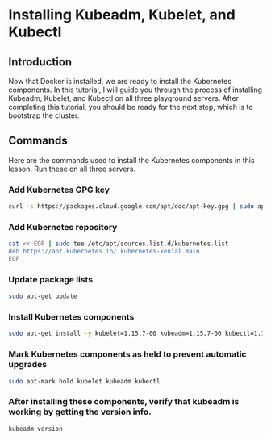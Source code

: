 # Installing Kubeadm, Kubelet, and Kubectl

## Introduction 
Now that Docker is installed, we are ready to install the Kubernetes components. In this tutorial, I will guide you through the process of installing Kubeadm, Kubelet, and Kubectl on all three playground servers. After completing this tutorial, you should be ready for the next step, which is to bootstrap the cluster.

## Commands
Here are the commands used to install the Kubernetes components in this lesson. Run these on all three servers.

### Add Kubernetes GPG key
```bash
curl -s https://packages.cloud.google.com/apt/doc/apt-key.gpg | sudo apt-key add -
```

### Add Kubernetes repository
```bash
cat << EOF | sudo tee /etc/apt/sources.list.d/kubernetes.list
deb https://apt.kubernetes.io/ kubernetes-xenial main
EOF
```

### Update package lists
```bash
sudo apt-get update
```

### Install Kubernetes components
```bash
sudo apt-get install -y kubelet=1.15.7-00 kubeadm=1.15.7-00 kubectl=1.15.7-00
```

### Mark Kubernetes components as held to prevent automatic upgrades
```bash
sudo apt-mark hold kubelet kubeadm kubectl
```

### After installing these components, verify that kubeadm is working by getting the version info.
```bash
kubeadm version
```
